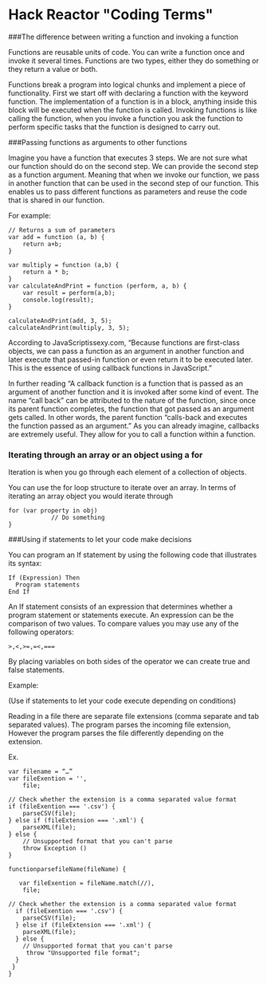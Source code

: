 Hack Reactor "Coding Terms"
================================
###The difference between writing a function and invoking a function

Functions are reusable units of code. You can write a function once and invoke it several times. Functions are two types, either they do something or they return a value or both. 


Functions break a program into logical chunks and implement a piece of functionality. First we start off with declaring a function with the keyword function.
The implementation of a function is in a block, anything inside this block will be executed when the function is called.
Invoking functions is like calling the function, when you invoke a function you ask the function to perform specific tasks that the function is designed to carry out.  

###Passing functions as arguments to other functions

Imagine you have a function that executes 3 steps. We are not sure what our function should do on the second step. We can provide the second step as a function argument. Meaning that when we invoke our function, we pass in another function that can be used in the second step of our function. This enables us to pass different functions as parameters and reuse the code that is shared in our function. 

For example: 
~~~
// Returns a sum of parameters
var add = function (a, b) { 
	return a+b;
}

var multiply = function (a,b) {
	return a * b; 
}
var calculateAndPrint = function (perform, a, b) {
	var result = perform(a,b);	
	console.log(result);
}

calculateAndPrint(add, 3, 5);
calculateAndPrint(multiply, 3, 5);

~~~


According to JavaScriptissexy.com, “Because functions are first-class objects, we can pass a function as an argument in another function and later execute that passed-in function or even return it to be executed later. This is the essence of using callback functions in JavaScript.” 

In further reading “A callback function is a function that is passed as an argument of another function and it is invoked after some kind of event. The name “call back” can be attributed to the nature of the function, since once its parent function completes, the function that got passed as an argument gets called. In other words, the parent function “calls-back and executes the function passed as an argument.”
As you can already imagine, callbacks are extremely useful. They allow for you to call a function within a function.


### Iterating through an array or an object using a for 
Iteration is when you go through each element of a collection of objects. 



You can use the for loop structure to iterate over an array. 
In terms of iterating an array object you would iterate through 
~~~
for (var property in obj)
			// Do something 
}
~~~








###Using if statements to let your code make decisions

You can program an If statement by using the following code that illustrates its
syntax:
~~~
If (Expression) Then
  Program statements
End If
~~~
An If statement consists of an expression that determines whether a program
statement or statements execute. An expression can be the comparison of two values.
To compare values you may use any of the following operators:

`>,<,>=,=<,===`

By placing variables on both sides of the operator we can create true and false statements.

Example: 

(Use if statements to let your code execute depending on conditions)

Reading in a file there are separate file extensions (comma separate and tab separated values). The program parses the incoming file extension, However the program parses the file differently depending on the extension. 

Ex. 
~~~
var filename = “…”
var fileExention = '',
    file;

// Check whether the extension is a comma separated value format
if (fileExention === '.csv') {
    parseCSV(file);
} else if (fileExtension === '.xml') {
    parseXML(file);
} else {
    // Unsupported format that you can't parse
    throw Exception ()
}

functionparsefileName(fileName) {

   var fileExention = fileName.match(//),
    file;

// Check whether the extension is a comma separated value format
  if (fileExention === '.csv') {
    parseCSV(file);
  } else if (fileExtension === '.xml') {
    parseXML(file);
  } else {
    // Unsupported format that you can't parse
     throw "Unsupported file format";
  }
 }
}
~~~




